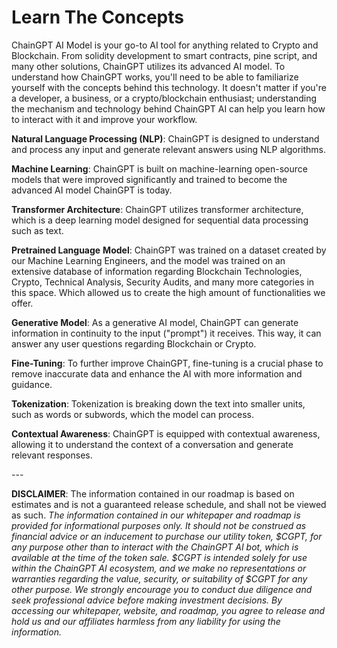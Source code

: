 # Learn The Concepts

ChainGPT AI Model is your go-to AI tool for anything related to Crypto and Blockchain. From solidity development to smart contracts, pine script, and many other solutions, ChainGPT utilizes its advanced AI model. To understand how ChainGPT works, you'll need to be able to familiarize yourself with the concepts behind this technology. It doesn't matter if you're a developer, a business, or a crypto/blockchain enthusiast; understanding the mechanism and technology behind ChainGPT AI can help you learn how to interact with it and improve your workflow.&#x20;



**Natural Language Processing (NLP)**: ChainGPT is designed to understand and process any input and generate relevant answers using NLP algorithms.&#x20;



**Machine Learning**: ChainGPT is built on machine-learning open-source models that were improved significantly and trained to become the advanced AI model ChainGPT is today.



**Transformer Architecture**: ChainGPT utilizes transformer architecture, which is a deep learning model designed for sequential data processing such as text.



**Pretrained Language** **Model**:  ChainGPT was trained on a dataset created by our Machine Learning Engineers, and the model was trained on an extensive database of information regarding Blockchain Technologies, Crypto, Technical Analysis, Security Audits, and many more categories in this space. Which allowed us to create the high amount of functionalities we offer.



**Generative Model**:  As a generative AI model, ChainGPT can generate information in continuity to the input ("prompt") it receives. This way, it can answer any user questions regarding Blockchain or Crypto.&#x20;



**Fine-Tuning**: To further improve ChainGPT, fine-tuning is a crucial phase to remove inaccurate data and enhance the AI with more information and guidance.&#x20;



**Tokenization**: Tokenization is breaking down the text into smaller units, such as words or subwords, which the model can process.



**Contextual Awareness**: ChainGPT is equipped with contextual awareness, allowing it to understand the context of a conversation and generate relevant responses.



\---

**DISCLAIMER**: The information contained in our roadmap is based on estimates and is not a guaranteed release schedule, and shall not be viewed as such.  _The information contained in our whitepaper and roadmap is provided for informational purposes only. It should not be construed as financial advice or an inducement to purchase our utility token, $CGPT, for any purpose other than to interact with the ChainGPT AI bot, which is available at the time of the token sale. $CGPT is intended solely for use within the ChainGPT AI ecosystem, and we make no representations or warranties regarding the value, security, or suitability of $CGPT for any other purpose. We strongly encourage you to conduct due diligence and seek professional advice before making investment decisions. By accessing our whitepaper, website, and roadmap, you agree to release and hold us and our affiliates harmless from any liability for using the information._&#x20;
